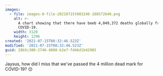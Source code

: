 ```yaml
---
images:
  - file: images-0-file-20210715t083246-188572646.png
    alt: >-
      A chart showing that there have beeb 4,049,372 deaths globally from
      COVID-19.
    width: 3120
    height: 1296
created: '2021-07-15T08:32:46.523Z'
modified: '2021-07-15T08:32:46.523Z'
guid: 28b5c300-2746-4008-b2e7-fd46d1b42985
---
```

Jaysus, how did I miss that we've passed the 4 million dead mark for COVID-19? 😔
